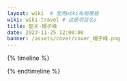 ```yaml
---
layout: wiki  # 使用wiki布局模板
wiki: wiki-travel # 这是项目名s
title: 韶关-帽子峰
date: 2023-11-25 12:00:00
banner: /assets/cover/cover_帽子峰.png
---
```


{% timeline %}
<!-- node 2023.11.18  -->

{% endtimeline %}